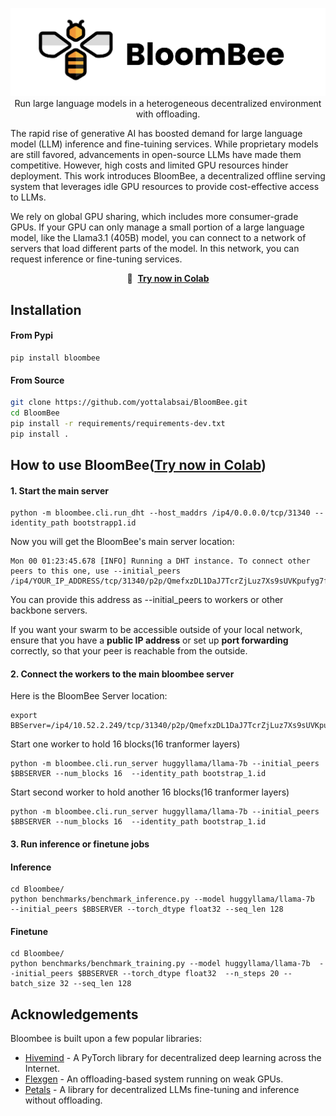 <p align="center">  
    <img src="figures/bloombee.jpg" alt="Bloombee Logo" /><br>  
    Run large language models in a heterogeneous decentralized environment with offloading.<br>  
</p>  

The rapid rise of generative AI has boosted demand for large language model (LLM) inference and fine-tuining services. While proprietary models are still favored, advancements in open-source LLMs have made them competitive. However, high costs and limited GPU resources hinder deployment. This work introduces BloomBee, a decentralized offline serving system that leverages idle GPU resources to provide cost-effective access to LLMs.

We rely on global GPU sharing, which includes more consumer-grade GPUs. If your GPU can only manage a small portion of a large language model, like the Llama3.1 (405B) model, you can connect to a network of servers that load different parts of the model. In this network, you can request inference or fine-tuning services.

<p align="center">
    🚀 &nbsp;<b><a href="https://colab.research.google.com/drive/1BZn0KrEGaNA2dlzmCTtTIjJKx3bNzOMs#scrollTo=1Qhi4I2PSGgg">Try now in Colab</a></b>
</p>

## Installation

#### From Pypi
```
pip install bloombee
```
#### From Source
```bash  
git clone https://github.com/yottalabsai/BloomBee.git  
cd BloomBee  
pip install -r requirements/requirements-dev.txt
pip install .
```
## How to use BloomBee(<a href="https://colab.research.google.com/drive/1pENMOEoEV01DqBImZzuX_4jTV3fNwNga#scrollTo=oyCFDemCZsRs">Try now in Colab</a>)
#### 1. Start the main server 
```
python -m bloombee.cli.run_dht --host_maddrs /ip4/0.0.0.0/tcp/31340 --identity_path bootstrapp1.id 

```
Now you will get the BloomBee's main server location: 
```
Mon 00 01:23:45.678 [INFO] Running a DHT instance. To connect other peers to this one, use --initial_peers /ip4/YOUR_IP_ADDRESS/tcp/31340/p2p/QmefxzDL1DaJ7TcrZjLuz7Xs9sUVKpufyg7f5276ZHFjbQ
```  
You can provide this address as --initial_peers to workers or other backbone servers.

If you want your swarm to be accessible outside of your local network, ensure that you have a **public IP address** or set up **port forwarding** correctly, so that your peer is reachable from the outside.

#### 2. Connect the workers to the main bloombee server  
Here is the BloomBee Server location:
```
export BBServer=/ip4/10.52.2.249/tcp/31340/p2p/QmefxzDL1DaJ7TcrZjLuz7Xs9sUVKpufyg7f5276ZHFjbQ  

```
Start one worker to hold 16 blocks(16 tranformer layers)
```
python -m bloombee.cli.run_server huggyllama/llama-7b --initial_peers $BBSERVER --num_blocks 16  --identity_path bootstrap_1.id
```
Start second worker to hold another 16 blocks(16 tranformer layers)
```
python -m bloombee.cli.run_server huggyllama/llama-7b --initial_peers $BBSERVER --num_blocks 16  --identity_path bootstrap_1.id
```

#### 3. Run inference or finetune jobs

#### Inference   
```
cd Bloombee/
python benchmarks/benchmark_inference.py --model huggyllama/llama-7b  --initial_peers $BBSERVER --torch_dtype float32 --seq_len 128
```

#### Finetune 

```
cd Bloombee/
python benchmarks/benchmark_training.py --model huggyllama/llama-7b  --initial_peers $BBSERVER --torch_dtype float32  --n_steps 20 --batch_size 32 --seq_len 128
```


## Acknowledgements  

Bloombee is built upon a few popular libraries: 

  - [Hivemind](https://github.com/learning-at-home/hivemind) - A PyTorch library for decentralized deep learning across the Internet.  
  - [Flexgen](https://tailwindcss.com/) - An offloading-based system running on weak GPUs.  
  - [Petals](https://github.com/bigscience-workshop/petals) - A library for decentralized LLMs fine-tuning and inference without offloading.

